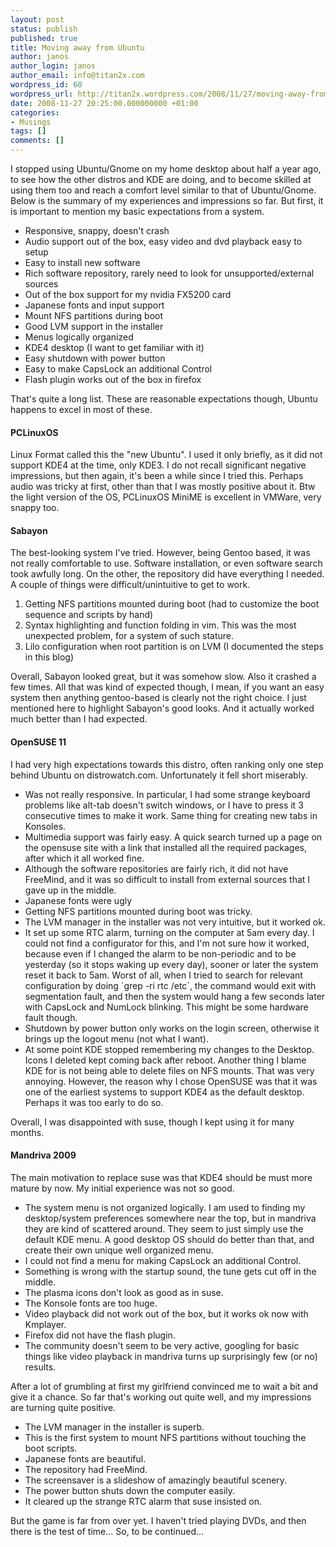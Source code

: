 ```yaml
---
layout: post
status: publish
published: true
title: Moving away from Ubuntu
author: janos
author_login: janos
author_email: info@titan2x.com
wordpress_id: 60
wordpress_url: http://titan2x.wordpress.com/2008/11/27/moving-away-from-ubuntu/
date: 2008-11-27 20:25:00.000000000 +01:00
categories:
- Musings
tags: []
comments: []
---
```

I stopped using Ubuntu/Gnome on my home desktop about half a year ago, to see how the other distros and KDE are doing, and to become skilled at using them too and reach a comfort level similar to that of Ubuntu/Gnome. Below is the summary of my experiences and impressions so far. But first, it is important to mention my basic expectations from a system.

<ul>
<li>Responsive, snappy, doesn't crash</li>
<li>Audio support out of the box, easy video and dvd playback easy to setup</li>
<li>Easy to install new software</li>
<li>Rich software repository, rarely need to look for unsupported/external sources</li>
<li>Out of the box support for my nvidia FX5200 card</li>
<li>Japanese fonts and input support</li>
<li>Mount NFS partitions during boot</li>
<li>Good LVM support in the installer</li>
<li>Menus logically organized</li>
<li>KDE4 desktop (I want to get familiar with it)</li>
<li>Easy shutdown with power button</li>
<li>Easy to make CapsLock an additional Control</li>
<li>Flash plugin works out of the box in firefox</li>
</ul>

That's quite a long list. These are reasonable expectations though, Ubuntu happens to excel in most of these. 

<h4>PCLinuxOS</h4>

Linux Format called this the "new Ubuntu". I used it only briefly, as it did not support KDE4 at the time, only KDE3. I do not recall significant negative impressions, but then again, it's been a while since I tried this. Perhaps audio was tricky at first, other than that I was mostly positive about it. Btw the light version of the OS, PCLinuxOS MiniME is excellent in VMWare, very snappy too.

<h4>Sabayon</h4>

The best-looking system I've tried. However, being Gentoo based, it was not really comfortable to use. Software installation, or even software search took awfully long. On the other, the repository did have everything I needed. A couple of things were difficult/unintuitive to get to work.
<ol>
<li>Getting NFS partitions mounted during boot (had to customize the boot sequence and scripts by hand)</li>
<li>Syntax highlighting and function folding in vim. This was the most unexpected problem, for a system of such stature.</li>
<li>Lilo configuration when root partition is on LVM (I documented the steps in this blog)</li>
</ol>
Overall, Sabayon looked great, but it was somehow slow. Also it crashed a few times. All that was kind of expected though, I mean, if you want an easy system then anything gentoo-based is clearly not the right choice. I just mentioned here to highlight Sabayon's good looks. And it actually worked much better than I had expected.

<h4>OpenSUSE 11</h4>

I had very high expectations towards this distro, often ranking only one step behind Ubuntu on distrowatch.com. Unfortunately it fell short miserably.

<ul>
<li>Was not really responsive. In particular, I had some strange keyboard problems like alt-tab doesn't switch windows, or I have to press it 3 consecutive times to make it work. Same thing for creating new tabs in Konsoles.</li>
<li>Multimedia support was fairly easy. A quick search turned up a page on the opensuse site with a link that installed all the required packages, after which it all worked fine.</li>
<li>Although the software repositories are fairly rich, it did not have FreeMind, and it was so difficult to install from external sources that I gave up in the middle.</li>
<li>Japanese fonts were ugly</li>
<li>Getting NFS partitions mounted during boot was tricky.</li>
<li>The LVM manager in the installer was not very intuitive, but it worked ok.</li>
<li>It set up some RTC alarm, turning on the computer at 5am every day. I could not find a configurator for this, and I'm not sure how it worked, because even if I changed the alarm to be non-periodic and to be yesterday (so it stops waking up every day), sooner or later the system reset it back to 5am. Worst of all, when I tried to search for relevant configuration by doing `grep -ri rtc /etc`, the command would exit with segmentation fault, and then the system would hang a few seconds later with CapsLock and NumLock blinking. This might be some hardware fault though.</li>
<li>Shutdown by power button only works on the login screen, otherwise it brings up the logout menu (not what I want).</li>
<li>At some point KDE stopped remembering my changes to the Desktop. Icons I deleted kept coming back after reboot. Another thing I blame KDE for is not being able to delete files on NFS mounts. That was very annoying. However, the reason why I chose OpenSUSE was that it was one of the earliest systems to support KDE4 as the default desktop. Perhaps it was too early to do so.</li>
</ul>

Overall, I was disappointed with suse, though I kept using it for many months.

<h4>Mandriva 2009</h4>

The main motivation to replace suse was that KDE4 should be must more mature by now. My initial experience was not so good.
<ul>
<li>The system menu is not organized logically. I am used to finding my desktop/system preferences somewhere near the top, but in mandriva they are kind of scattered around. They seem to just simply use the default KDE menu. A good desktop OS should do better than that, and create their own unique well organized menu.</li>
<li>I could not find a menu for making CapsLock an additional Control.</li>
<li>Something is wrong with the startup sound, the tune gets cut off in the middle.</li>
<li>The plasma icons don't look as good as in suse.</li>
<li>The Konsole fonts are too huge.</li>
<li>Video playback did not work out of the box, but it works ok now with Kmplayer.</li>
<li>Firefox did not have the flash plugin.</li>
<li>The community doesn't seem to be very active, googling for basic things like video playback in mandriva turns up surprisingly few (or no) results.</li>
</ul>

After a lot of grumbling at first my girlfriend convinced me to wait a bit and give it a chance. So far that's working out quite well, and my impressions are turning quite positive.

<ul>
<li>The LVM manager in the installer is superb.</li>
<li>This is the first system to mount NFS partitions without touching the boot scripts.</li>
<li>Japanese fonts are beautiful.</li>
<li>The repository had FreeMind.</li>
<li>The screensaver is a slideshow of amazingly beautiful scenery.</li>
<li>The power button shuts down the computer easily.</li>
<li>It cleared up the strange RTC alarm that suse insisted on.</li>
</ul>

But the game is far from over yet. I haven't tried playing DVDs, and then there is the test of time... So, to be continued...
